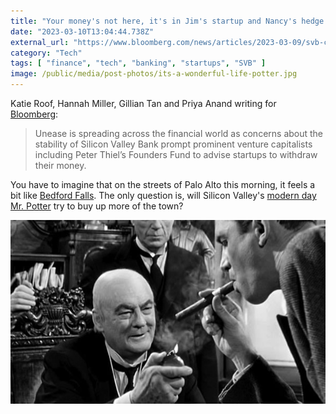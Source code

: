 ```yaml
---
title: "Your money's not here, it's in Jim's startup and Nancy's hedge fund"
date: "2023-03-10T13:04:44.738Z"
external_url: "https://www.bloomberg.com/news/articles/2023-03-09/svb-ceo-becker-asks-silicon-valley-bank-clients-to-stay-calm"
category: "Tech"
tags: [ "finance", "tech", "banking", "startups", "SVB" ]
image: /public/media/post-photos/its-a-wonderful-life-potter.jpg
---
```


Katie Roof, Hannah Miller, Gillian Tan and Priya Anand writing for [Bloomberg](https://www.bloomberg.com/news/articles/2023-03-09/svb-ceo-becker-asks-silicon-valley-bank-clients-to-stay-calm):

> Unease is spreading across the financial world as concerns about the stability of Silicon Valley Bank prompt prominent venture capitalists including Peter Thiel’s Founders Fund to advise startups to withdraw their money.

You have to imagine that on the streets of Palo Alto this morning, it feels a bit like [Bedford Falls](https://en.wikipedia.org/wiki/Bedford_Falls_(It%27s_a_Wonderful_Life)). The only question is, will Silicon Valley's [modern day Mr. Potter](http://twitter.com/elonmusk) try to buy up more of the town?

![Mr. Potter, the villain from It's a Wonderful Life](/public/media/post-photos/its-a-wonderful-life-potter.jpg)
